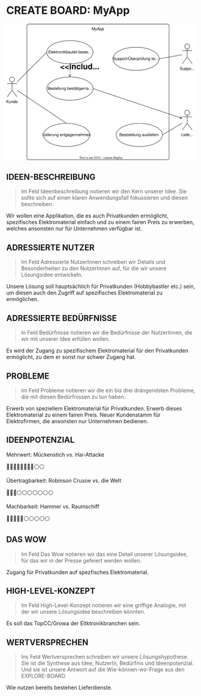 #  CREATE BOARD: MyApp

![Use case diagram](figures/uc-diagram.drawio.svg)

## IDEEN-BESCHREIBUNG
> Im Feld Ideenbeschreibung notieren wir den Kern unserer Idee. Sie sollte sich auf einen klaren Anwendungsfall fokussieren und diesen beschreiben.

Wir wollen eine Applikation, die es auch Privatkunden ermöglicht, spezifisches Elektromaterial einfach und zu einem fairen Preis zu erwerben, welches ansonsten nur für Unternehmen verfügbar ist.

## ADRESSIERTE NUTZER
> Im Feld Adressierte NutzerInnen schreiben wir Details und Besonderheiten zu den NutzerInnen auf, für die wir unsere Lösungsidee entwickeln.

Unsere Lösung soll hauptsächlich für Privatkunden (Hobbybastler etc.) sein, um diesen auch den Zugriff auf spezifisches Elektromaterial zu ermöglichen.

## ADRESSIERTE BEDÜRFNISSE
> In Feld Bedürfnisse notieren wir die Bedürfnisse der NutzerInnen, die wir mit unserer Idee erfüllen wollen.

Es wird der Zugang zu spezifischem Elektromaterial für den Privatkunden ermöglicht, zu dem er sonst nur schwer Zugang hat.

## PROBLEME
> Im Feld Probleme notieren wir die ein bis drei drängendsten Probleme, die mit diesen Bedürfnissen zu tun haben.

Erwerb von speziellem Elektromaterial für Privatkunden.
Erwerb dieses Elektromaterial zu einem fairen Preis.
Neuer Kundenstamm für Elektrofirmen, die ansonsten nur Unternehmen bedienen.

## IDEENPOTENZIAL
Mehrwert: Mückenstich vs. Hai-Attacke

🔵🔵🔵🔵🔵🔵🔵🔵⚪️⚪️


Übertragbarkeit: Robinson Crusoe vs. die Welt

🔵🔵🔵⚪️⚪️⚪️⚪️⚪️⚪️⚪️


Machbarkeit: Hammer vs. Raumschiff

🔵🔵🔵🔵🔵⚪️⚪️⚪️⚪️⚪️



## DAS WOW
> Im Feld Das Wow notieren wir das eine Detail unserer Lösungsidee, für das wir in der Presse gefeiert werden wollen.

Zugang für Privatkunden auf spezfisches Elektromaterial.

## HIGH-LEVEL-KONZEPT
> Im Feld High-Level-Konzept notieren wir eine griffige Analogie, mit der wir unsere Lösungsidee beschreiben könnten.

Es soll das TopCC/Growa der Eltktronikbranchen sein.

## WERTVERSPRECHEN
> Ins Feld Wertversprechen schreiben wir unsere Lösungshypothese. Sie ist die Synthese aus Idee, NutzerIn, Bedürfnis und Ideenpotenzial. Und sie ist unsere Antwort auf die Wie-können-wir-Frage aus den EXPLORE-BOARD.

Wie nutzen bereits bestehen Lieferdienste.

